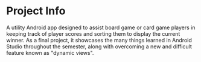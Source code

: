 # Project Info

A utility Android app designed to assist board game or card game players in keeping track of player scores and sorting them to display the current winner. As a final project, it showcases the many things learned in Android Studio throughout the semester, along with overcoming a new and difficult feature known as "dynamic views".
